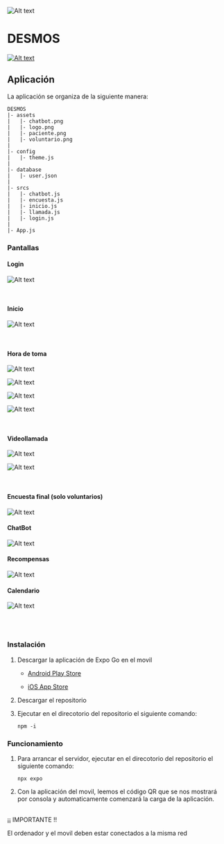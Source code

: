 ![Alt text](https://github.com/drosell271/Norwa-Colaboracion-ComprometidosConElPaciente/blob/main/github/logo.png?raw=true)

# DESMOS

[![Alt text](https://github.com/drosell271/Norwa-Colaboracion-ComprometidosConElPaciente/blob/main/github/login.jpg?raw=true)](https://www.youtube.com/shorts/73r4rukUae0)

## Aplicación

La aplicación se organiza de la siguiente manera:

```
DESMOS
|- assets
|	|- chatbot.png
|	|- logo.png
|	|- paciente.png
|	|- voluntario.png
|
|- config
|	|- theme.js
|
|- database
|	|- user.json
|
|- srcs
|	|- chatbot.js
|	|- encuesta.js
|	|- inicio.js
|	|- llamada.js
|	|- login.js
|
|- App.js
```

### Pantallas

#### Login

![Alt text](https://github.com/drosell271/Norwa-Colaboracion-ComprometidosConElPaciente/blob/main/github/login.jpg?raw=true)

<br>

#### Inicio

![Alt text](https://github.com/drosell271/Norwa-Colaboracion-ComprometidosConElPaciente/blob/main/github/Inicio.jpg?raw=true)

<br>

#### Hora de toma

![Alt text](https://github.com/drosell271/Norwa-Colaboracion-ComprometidosConElPaciente/blob/main/github/pantalla-de-toma.jpg?raw=true)

![Alt text](https://github.com/drosell271/Norwa-Colaboracion-ComprometidosConElPaciente/blob/main/github/hora-toma.jpg?raw=true)

![Alt text](https://github.com/drosell271/Norwa-Colaboracion-ComprometidosConElPaciente/blob/main/github/hora-toma-pasada.jpg?raw=true)

![Alt text](https://github.com/drosell271/Norwa-Colaboracion-ComprometidosConElPaciente/blob/main/github/hora-toma-pasada.jpg?raw=true)

<br>

#### Videollamada

![Alt text](https://github.com/drosell271/Norwa-Colaboracion-ComprometidosConElPaciente/blob/main/github/llamada-voluntario.jpg?raw=true)

![Alt text](https://github.com/drosell271/Norwa-Colaboracion-ComprometidosConElPaciente/blob/main/github/llamada-paciente.jpg?raw=true)

<br>

#### Encuesta final (solo voluntarios)

![Alt text](https://github.com/drosell271/Norwa-Colaboracion-ComprometidosConElPaciente/blob/main/github/encuesta.jpg?raw=true)

#### ChatBot

![Alt text](https://github.com/drosell271/Norwa-Colaboracion-ComprometidosConElPaciente/blob/main/github/chatbot.jpg?raw=true)

#### Recompensas

![Alt text](https://github.com/drosell271/Norwa-Colaboracion-ComprometidosConElPaciente/blob/main/github/recompensas.jpg?raw=true)

#### Calendario

![Alt text](https://github.com/drosell271/Norwa-Colaboracion-ComprometidosConElPaciente/blob/main/github/calendario.jpg?raw=true)

<br><br>

### Instalación

1. Descargar la aplicación de Expo Go en el movil

    - [Android Play Store](https://play.google.com/store/apps/details?id=host.exp.exponent)

    - [iOS App Store](https://apps.apple.com/us/app/expo-go/id982107779)

2. Descargar el repositorio

3. Ejecutar en el direcotorio del repositorio el siguiente comando:

    `npm -i`

### Funcionamiento

1. Para arrancar el servidor, ejecutar en el direcotorio del repositorio el siguiente comando:

    `npx expo`

2. Con la aplicación del movil, leemos el código QR que se nos mostrará por consola y automaticamente comenzará la carga de la aplicación.

<br>
¡¡ IMPORTANTE !!

El ordenador y el movil deben estar conectados a la misma red
